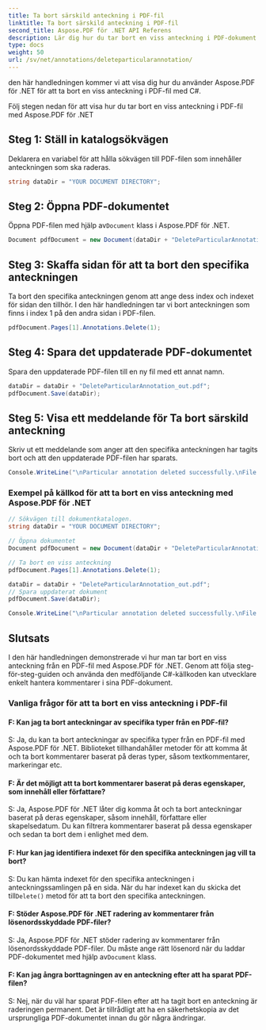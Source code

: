 ```yaml
---
title: Ta bort särskild anteckning i PDF-fil
linktitle: Ta bort särskild anteckning i PDF-fil
second_title: Aspose.PDF för .NET API Referens
description: Lär dig hur du tar bort en viss anteckning i PDF-dokument med Aspose.PDF för .NET med denna steg-för-steg-guide.
type: docs
weight: 50
url: /sv/net/annotations/deleteparticularannotation/
---
```

den här handledningen kommer vi att visa dig hur du använder Aspose.PDF för .NET för att ta bort en viss anteckning i PDF-fil med C#.

Följ stegen nedan för att visa hur du tar bort en viss anteckning i PDF-fil med Aspose.PDF för .NET

## Steg 1: Ställ in katalogsökvägen

Deklarera en variabel för att hålla sökvägen till PDF-filen som innehåller anteckningen som ska raderas. 

```csharp
string dataDir = "YOUR DOCUMENT DIRECTORY";
```

## Steg 2: Öppna PDF-dokumentet

 Öppna PDF-filen med hjälp av`Document` klass i Aspose.PDF för .NET.

```csharp
Document pdfDocument = new Document(dataDir + "DeleteParticularAnnotation.pdf");
```

## Steg 3: Skaffa sidan för att ta bort den specifika anteckningen

Ta bort den specifika anteckningen genom att ange dess index och indexet för sidan den tillhör. I den här handledningen tar vi bort anteckningen som finns i index 1 på den andra sidan i PDF-filen.

```csharp
pdfDocument.Pages[1].Annotations.Delete(1);
```
## Steg 4: Spara det uppdaterade PDF-dokumentet

Spara den uppdaterade PDF-filen till en ny fil med ett annat namn.

```csharp
dataDir = dataDir + "DeleteParticularAnnotation_out.pdf";
pdfDocument.Save(dataDir);
```

## Steg 5: Visa ett meddelande för Ta bort särskild anteckning

Skriv ut ett meddelande som anger att den specifika anteckningen har tagits bort och att den uppdaterade PDF-filen har sparats.

```csharp
Console.WriteLine("\nParticular annotation deleted successfully.\nFile saved at " + dataDir);
```

### Exempel på källkod för att ta bort en viss anteckning med Aspose.PDF för .NET

```csharp
// Sökvägen till dokumentkatalogen.
string dataDir = "YOUR DOCUMENT DIRECTORY";

// Öppna dokumentet
Document pdfDocument = new Document(dataDir + "DeleteParticularAnnotation.pdf");

// Ta bort en viss anteckning
pdfDocument.Pages[1].Annotations.Delete(1);

dataDir = dataDir + "DeleteParticularAnnotation_out.pdf";
// Spara uppdaterat dokument
pdfDocument.Save(dataDir);

Console.WriteLine("\nParticular annotation deleted successfully.\nFile saved at " + dataDir);
```

## Slutsats

I den här handledningen demonstrerade vi hur man tar bort en viss anteckning från en PDF-fil med Aspose.PDF för .NET. Genom att följa steg-för-steg-guiden och använda den medföljande C#-källkoden kan utvecklare enkelt hantera kommentarer i sina PDF-dokument.

### Vanliga frågor för att ta bort en viss anteckning i PDF-fil

#### F: Kan jag ta bort anteckningar av specifika typer från en PDF-fil?

S: Ja, du kan ta bort anteckningar av specifika typer från en PDF-fil med Aspose.PDF för .NET. Biblioteket tillhandahåller metoder för att komma åt och ta bort kommentarer baserat på deras typer, såsom textkommentarer, markeringar etc.

#### F: Är det möjligt att ta bort kommentarer baserat på deras egenskaper, som innehåll eller författare?

S: Ja, Aspose.PDF för .NET låter dig komma åt och ta bort anteckningar baserat på deras egenskaper, såsom innehåll, författare eller skapelsedatum. Du kan filtrera kommentarer baserat på dessa egenskaper och sedan ta bort dem i enlighet med dem.

#### F: Hur kan jag identifiera indexet för den specifika anteckningen jag vill ta bort?

 S: Du kan hämta indexet för den specifika anteckningen i anteckningssamlingen på en sida. När du har indexet kan du skicka det till`Delete()` metod för att ta bort den specifika anteckningen.

#### F: Stöder Aspose.PDF för .NET radering av kommentarer från lösenordsskyddade PDF-filer?

 S: Ja, Aspose.PDF för .NET stöder radering av kommentarer från lösenordsskyddade PDF-filer. Du måste ange rätt lösenord när du laddar PDF-dokumentet med hjälp av`Document` klass.

#### F: Kan jag ångra borttagningen av en anteckning efter att ha sparat PDF-filen?

S: Nej, när du väl har sparat PDF-filen efter att ha tagit bort en anteckning är raderingen permanent. Det är tillrådligt att ha en säkerhetskopia av det ursprungliga PDF-dokumentet innan du gör några ändringar.